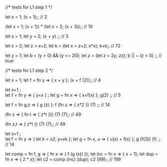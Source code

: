 
//* tests for L1 step 1 */

let x = 1;
  (x + 1);;
// 2

(let x = 1; (x + 1)) * (let x = 2; (x + 3));;
// 10

let x = 1;
  let y = 2;
  (x + y)
;;
// 3

let x = 2;
let z = x+2;
let k = (let x = z+2; x*x);
k+k;;
// 72

let y = 1;
let b = (y > 0) && (y <= 20);
let z = (let z = 2*y;  z*z);
b || ~ (z < 0)
;;
// true

//* tests for L1 step 2 */

let x = 1;
let f = fn y => { x + y };
(x + f (2));;
// 4

let x=1 ;			 
let f = fn y => { y+x } ;
let g = fn x => { x+f(x) };
g(2)
;;
// 5

let f = fn g,z => { g (z) };
f (fn z => { z*2 }) (7)
;;
// 14

(fn z => { fn t => { z*t }}) (7) (7);;
// 49


(fn z,t => { z*t }) (7) (7);;
// 49

let x=1 ;			 
let f = fn y => {
           let k = x*2;
  	   y+x*k
        };
let g = fn x, u =>
           { u(x) + f(x) };
g  (f(3)) (f) 
;;
// 14

let comp = fn f, g => 
        { fn x =>
        { f (g (x)) }};
let inc = fn x => { x + 1};
let dup = fn x => { 2 * x};
let c2 = comp (inc) (dup);
c2 (99);;
// 199
